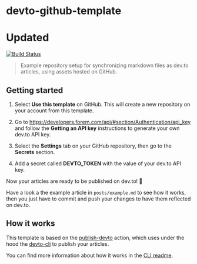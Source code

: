 # devto-github-template

# Updated

[![Build Status](https://github.com/sinedied/devto-github-template/workflows/publish/badge.svg)](https://github.com/sinedied/devto-github-template/actions)

> Example repository setup for synchronizing markdown files as dev.to articles, using assets hosted on GitHub.

## Getting started

1. Select **Use this template** on GitHub. This will create a new repository on your account from this template.

2. Go to https://developers.forem.com/api/#section/Authentication/api_key and follow the **Getting an API key** instructions to generate your own dev.to API key.

3. Select the **Settings** tab on your GitHub repository, then go to the **Secrets** section.

4. Add a secret called **DEVTO_TOKEN** with the value of your dev.to API key.

Now your articles are ready to be published on dev.to! 🎉

Have a look a the example article in `posts/example.md` to see how it works, then you just have to commit and push your changes to have them reflected on dev.to.

## How it works

This template is based on the [publish-devto](https://github.com/sinedied/publish-devto) action, which uses under the hood the [devto-cli](https://github.com/sinedied/devto-cli) to publish your articles.

You can find more information about how it works in the [CLI readme](https://github.com/sinedied/devto-cli).
